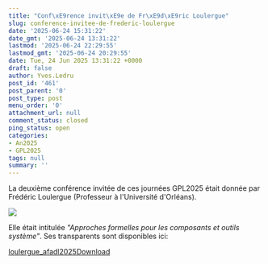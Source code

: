 ```yaml
---
title: "Conf\xE9rence invit\xE9e de Fr\xE9d\xE9ric Loulergue"
slug: conference-invitee-de-frederic-loulergue
date: '2025-06-24 15:31:22'
date_gmt: '2025-06-24 13:31:22'
lastmod: '2025-06-24 22:29:55'
lastmod_gmt: '2025-06-24 20:29:55'
date: Tue, 24 Jun 2025 13:31:22 +0000
draft: false
author: Yves.Ledru
post_id: '461'
post_parent: '0'
post_type: post
menu_order: '0'
attachment_url: null
comment_status: closed
ping_status: open
categories:
- An2025
- GPL2025
tags: null
summary: ''
---
```


La deuxième conférence invitée de ces journées GPL2025 était donnée par Frédéric Loulergue (Professeur à l'Université d'Orléans).

![](https://gdr-gpl.cnrs.fr/wp-content/uploads/2025/06/GPL25-Loulergue1.jpg)

Elle était intitulée _"Approches formelles pour les composants et outils système"_. Ses transparents sont disponibles ici:

[loulergue_afadl2025](https://gdr-gpl.cnrs.fr/wp-content/uploads/2025/06/loulergue_afadl2025.pdf)[Download](https://gdr-gpl.cnrs.fr/wp-content/uploads/2025/06/loulergue_afadl2025.pdf)
